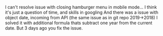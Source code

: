 I can't resolve issue with closing hamburger menu in mobile mode... I think it's just a question of time, and skills in googling
And there was a issue with object date, incoming from API (the same issue as in git repo 2019->2018) I solved it with additional formula thats subtract one year from the current date. But 3 days ago you fix the issue.
